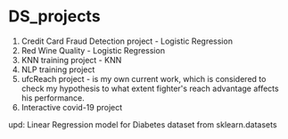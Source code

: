 # DS_projects
1. Credit Card Fraud Detection project - Logistic Regression
2. Red Wine Quality - Logistic Regression 
3. KNN training project - KNN
4. NLP training project
5. ufcReach project - is my own current work, which is considered to check my hypothesis to what extent fighter's reach advantage affects his performance. 
6. Interactive covid-19 project

upd:
Linear Regression model for Diabetes dataset from sklearn.datasets 
